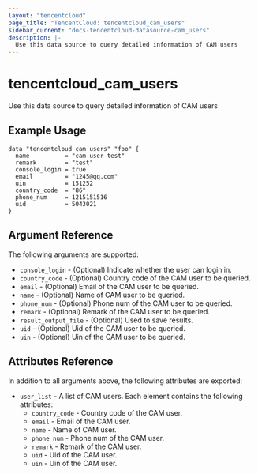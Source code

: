 ```yaml
---
layout: "tencentcloud"
page_title: "TencentCloud: tencentcloud_cam_users"
sidebar_current: "docs-tencentcloud-datasource-cam_users"
description: |-
  Use this data source to query detailed information of CAM users
---
```


# tencentcloud_cam_users

Use this data source to query detailed information of CAM users

## Example Usage

```hcl
data "tencentcloud_cam_users" "foo" {
  name          = "cam-user-test"
  remark        = "test"
  console_login = true
  email         = "1245@qq.com"
  uin           = 151252
  country_code  = "86"
  phone_num     = 1215151516
  uid           = 5043021
}
```

## Argument Reference

The following arguments are supported:

* `console_login` - (Optional) Indicate whether the user can login in.
* `country_code` - (Optional) Country code of the CAM user to be queried.
* `email` - (Optional) Email of the CAM user to be queried.
* `name` - (Optional) Name of CAM user to be queried.
* `phone_num` - (Optional) Phone num of the CAM user to be queried.
* `remark` - (Optional) Remark of the CAM user to be queried.
* `result_output_file` - (Optional) Used to save results.
* `uid` - (Optional) Uid of the CAM user to be queried.
* `uin` - (Optional) Uin of the CAM user to be queried.

## Attributes Reference

In addition to all arguments above, the following attributes are exported:

* `user_list` - A list of CAM users. Each element contains the following attributes:
  * `country_code` - Country code of the CAM user.
  * `email` - Email of the CAM user.
  * `name` - Name of CAM user.
  * `phone_num` - Phone num of the CAM user.
  * `remark` - Remark of the CAM user.
  * `uid` - Uid of the CAM user.
  * `uin` - Uin of the CAM user.



